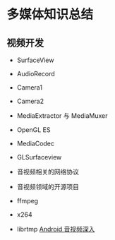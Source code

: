 # 多媒体知识总结

## 视频开发

* SurfaceView

* AudioRecord

* Camera1

* Camera2

* MediaExtractor 与 MediaMuxer

* OpenGL ES
* MediaCodec
* GLSurfaceview
* 音视频相关的网络协议
* 音视频领域的开源项目
* ffmpeg
* x264
* librtmp
[Android 音视频深入](https://jianpanwuzhe.blog.csdn.net/article/category/9271854)
